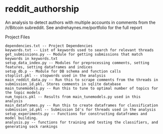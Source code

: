 # reddit_authorship
An analysis to detect authors with multiple accounts in comments from the /r/Bitcoin subreddit. See andrehaynes.me/portfolio for the full report


Project Files

	dependencies.txt -- Project Dependencies
	keywords.txt -- List of keywords used to search for relevant threads
	get_submissions.py -- Module for getting submissions that match keywords in keywords.txt
	setup_data_index.py -- Modules for preprocessing comments, setting features, setting dataframes and indices
	setup_db.p -- Module for DB schema and function calls
	stoplist.pkl -- stopwords used in the analysis
	main_reddit_data.py -- Run this to scrape comments from the threads in submission_id.pkl. Stores comments in sqlite database
	main_tunemodels.py -- Run this to tune to optimal number of topics for the topic models
	num_topics.pkl -- Results from main_tunemodels.py used in this analysis
	main_dataframes.py -- Run this to create dataframes for classification
	submission_id.pkl -- Submission Id's for threads used in the analysis
	setup_experiments.py -- Functions for constructing dataframes and model building.
  	analysis.py -- functions for training and testing the classifiers, and generating sock rankings
  
